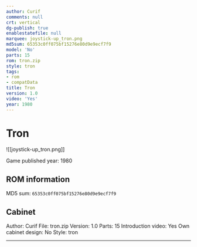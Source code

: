 ```yaml
---
author: Curif
comments: null
crt: vertical
dg-publish: true
enablestatefile: null
marquee: joystick-up_tron.png
md5sum: 65353c0ff075bf15276e80d9e9ecf7f9
model: 'No'
parts: 15
rom: tron.zip
style: tron
tags:
- rom
- compatData
title: Tron
version: 1.0
video: 'Yes'
year: 1980
---
```


# Tron

![[joystick-up_tron.png]]

Game published year: 1980

## ROM information

MD5 sum: `65353c0ff075bf15276e80d9e9ecf7f9` 

## Cabinet

Author: Curif
File: tron.zip
Version: 1.0
Parts: 15
Introduction video: Yes
Own cabinet design: No
Style: tron

---

